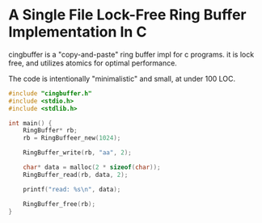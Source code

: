 # A Single File Lock-Free Ring Buffer Implementation In C
cingbuffer is a "copy-and-paste" ring buffer impl for c programs. it is lock free, and utilizes atomics for optimal performance.

The code is intentionally "minimalistic" and small, at under 100 LOC.
```c
#include "cingbuffer.h"
#include <stdio.h>
#include <stdlib.h>

int main() {
    RingBuffer* rb;
    rb = RingBuffeer_new(1024);

    RingBuffer_write(rb, "aa", 2);

    char* data = malloc(2 * sizeof(char));
    RingBuffer_read(rb, data, 2);

    printf("read: %s\n", data);

    RingBuffer_free(rb);
}
```
